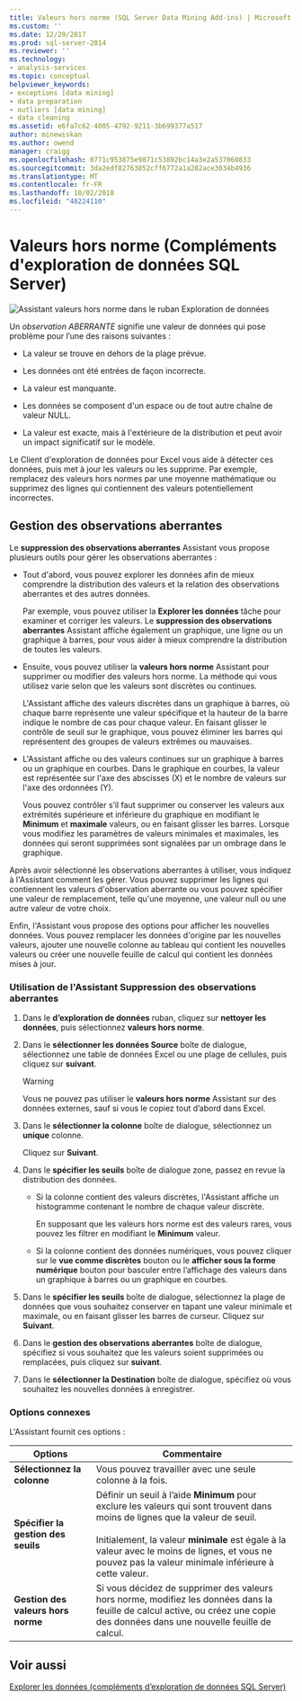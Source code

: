 ```yaml
---
title: Valeurs hors norme (SQL Server Data Mining Add-ins) | Microsoft Docs
ms.custom: ''
ms.date: 12/29/2017
ms.prod: sql-server-2014
ms.reviewer: ''
ms.technology:
- analysis-services
ms.topic: conceptual
helpviewer_keywords:
- exceptions [data mining]
- data preparation
- outliers [data mining]
- data cleaning
ms.assetid: e6fa7c62-4005-4792-9211-3b699377a517
author: minewiskan
ms.author: owend
manager: craigg
ms.openlocfilehash: 0771c953875e9871c53892bc14a3e2a537060833
ms.sourcegitcommit: 3da2edf82763852cff6772a1a282ace3034b4936
ms.translationtype: MT
ms.contentlocale: fr-FR
ms.lasthandoff: 10/02/2018
ms.locfileid: "48224110"
---
```

# <a name="outliers-sql-server-data-mining-add-ins"></a>Valeurs hors norme (Compléments d'exploration de données SQL Server)
  ![Assistant valeurs hors norme dans le ruban Exploration de données](media/dmc-outliers.gif "Assistant valeurs hors norme dans le ruban Exploration de données")  
  
 Un *observation ABERRANTE* signifie une valeur de données qui pose problème pour l’une des raisons suivantes :  
  
-   La valeur se trouve en dehors de la plage prévue.  
  
-   Les données ont été entrées de façon incorrecte.  
  
-   La valeur est manquante.  
  
-   Les données se composent d'un espace ou de tout autre chaîne de valeur NULL.  
  
-   La valeur est exacte, mais à l'extérieure de la distribution et peut avoir un impact significatif sur le modèle.  
  
 Le Client d'exploration de données pour Excel vous aide à détecter ces données, puis met à jour les valeurs ou les supprime. Par exemple, remplacez des valeurs hors normes par une moyenne mathématique ou supprimez des lignes qui contiennent des valeurs potentiellement incorrectes.  
  
## <a name="handling-outliers"></a>Gestion des observations aberrantes  
 Le **suppression des observations aberrantes** Assistant vous propose plusieurs outils pour gérer les observations aberrantes :  
  
-   Tout d'abord, vous pouvez explorer les données afin de mieux comprendre la distribution des valeurs et la relation des observations aberrantes et des autres données.  
  
     Par exemple, vous pouvez utiliser la **Explorer les données** tâche pour examiner et corriger les valeurs. Le **suppression des observations aberrantes** Assistant affiche également un graphique, une ligne ou un graphique à barres, pour vous aider à mieux comprendre la distribution de toutes les valeurs.  
  
-   Ensuite, vous pouvez utiliser la **valeurs hors norme** Assistant pour supprimer ou modifier des valeurs hors norme. La méthode qui vous utilisez varie selon que les valeurs sont discrètes ou continues.  
  
     L'Assistant affiche des valeurs discrètes dans un graphique à barres, où chaque barre représente une valeur spécifique et la hauteur de la barre indique le nombre de cas pour chaque valeur. En faisant glisser le contrôle de seuil sur le graphique, vous pouvez éliminer les barres qui représentent des groupes de valeurs extrêmes ou mauvaises.  
  
-   L'Assistant affiche ou des valeurs continues sur un graphique à barres ou un graphique en courbes. Dans le graphique en courbes, la valeur est représentée sur l'axe des abscisses (X) et le nombre de valeurs sur l'axe des ordonnées (Y).  
  
     Vous pouvez contrôler s’il faut supprimer ou conserver les valeurs aux extrémités supérieure et inférieure du graphique en modifiant le **Minimum** et **maximale** valeurs, ou en faisant glisser les barres. Lorsque vous modifiez les paramètres de valeurs minimales et maximales, les données qui seront supprimées sont signalées par un ombrage dans le graphique.  
  
 Après avoir sélectionné les observations aberrantes à utiliser, vous indiquez à l'Assistant comment les gérer. Vous pouvez supprimer les lignes qui contiennent les valeurs d'observation aberrante ou vous pouvez spécifier une valeur de remplacement, telle qu'une moyenne, une valeur null ou une autre valeur de votre choix.  
  
 Enfin, l'Assistant vous propose des options pour afficher les nouvelles données. Vous pouvez remplacer les données d'origine par les nouvelles valeurs, ajouter une nouvelle colonne au tableau qui contient les nouvelles valeurs ou créer une nouvelle feuille de calcul qui contient les données mises à jour.  
  
### <a name="using-the-outlier-wizard"></a>Utilisation de l'Assistant Suppression des observations aberrantes  
  
1.  Dans le **d’exploration de données** ruban, cliquez sur **nettoyer les données**, puis sélectionnez **valeurs hors norme**.  
  
2.  Dans le **sélectionner les données Source** boîte de dialogue, sélectionnez une table de données Excel ou une plage de cellules, puis cliquez sur **suivant**.  
  
    > [!WARNING]  
    >  Vous ne pouvez pas utiliser le **valeurs hors norme** Assistant sur des données externes, sauf si vous le copiez tout d’abord dans Excel.  
  
3.  Dans le **sélectionner la colonne** boîte de dialogue, sélectionnez un **unique** colonne.  
  
     Cliquez sur **Suivant**.  
  
4.  Dans le **spécifier les seuils** boîte de dialogue zone, passez en revue la distribution des données.  
  
    -   Si la colonne contient des valeurs discrètes, l'Assistant affiche un histogramme contenant le nombre de chaque valeur discrète.  
  
         En supposant que les valeurs hors norme est des valeurs rares, vous pouvez les filtrer en modifiant le **Minimum** valeur.  
  
    -   Si la colonne contient des données numériques, vous pouvez cliquer sur le **vue comme discrètes** bouton ou le **afficher sous la forme numérique** bouton pour basculer entre l’affichage des valeurs dans un graphique à barres ou un graphique en courbes.  
  
5.  Dans le **spécifier les seuils** boîte de dialogue, sélectionnez la plage de données que vous souhaitez conserver en tapant une valeur minimale et maximale, ou en faisant glisser les barres de curseur. Cliquez sur **Suivant**.  
  
6.  Dans le **gestion des observations aberrantes** boîte de dialogue, spécifiez si vous souhaitez que les valeurs soient supprimées ou remplacées, puis cliquez sur **suivant**.  
  
7.  Dans le **sélectionner la Destination** boîte de dialogue, spécifiez où vous souhaitez les nouvelles données à enregistrer.  
  
### <a name="related-options"></a>Options connexes  
 L'Assistant fournit ces options :  
  
|**Options**|**Commentaire**|  
|-----------------|-----------------|  
|**Sélectionnez la colonne**|Vous pouvez travailler avec une seule colonne à la fois.|  
|**Spécifier la gestion des seuils**|Définir un seuil à l’aide **Minimum** pour exclure les valeurs qui sont trouvent dans moins de lignes que la valeur de seuil.<br /><br /> Initialement, la valeur **minimale** est égale à la valeur avec le moins de lignes, et vous ne pouvez pas la valeur minimale inférieure à cette valeur.|  
|**Gestion des valeurs hors norme**|Si vous décidez de supprimer des valeurs hors norme, modifiez les données dans la feuille de calcul active, ou créez une copie des données dans une nouvelle feuille de calcul.|  
  
## <a name="see-also"></a>Voir aussi  
 [Explorer les données &#40;compléments d’exploration de données SQL Server&#41;](explore-data-sql-server-data-mining-add-ins.md)  
  
  
